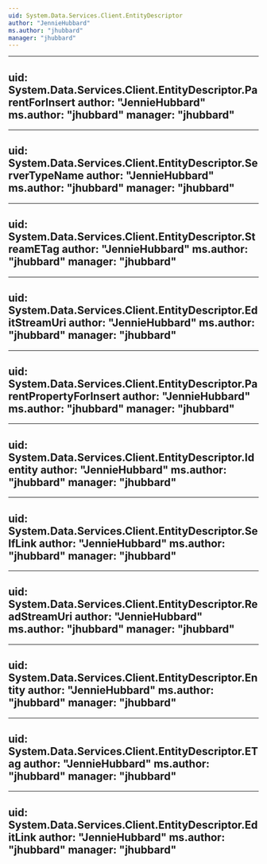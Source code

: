```yaml
---
uid: System.Data.Services.Client.EntityDescriptor
author: "JennieHubbard"
ms.author: "jhubbard"
manager: "jhubbard"
---
```


---
uid: System.Data.Services.Client.EntityDescriptor.ParentForInsert
author: "JennieHubbard"
ms.author: "jhubbard"
manager: "jhubbard"
---

---
uid: System.Data.Services.Client.EntityDescriptor.ServerTypeName
author: "JennieHubbard"
ms.author: "jhubbard"
manager: "jhubbard"
---

---
uid: System.Data.Services.Client.EntityDescriptor.StreamETag
author: "JennieHubbard"
ms.author: "jhubbard"
manager: "jhubbard"
---

---
uid: System.Data.Services.Client.EntityDescriptor.EditStreamUri
author: "JennieHubbard"
ms.author: "jhubbard"
manager: "jhubbard"
---

---
uid: System.Data.Services.Client.EntityDescriptor.ParentPropertyForInsert
author: "JennieHubbard"
ms.author: "jhubbard"
manager: "jhubbard"
---

---
uid: System.Data.Services.Client.EntityDescriptor.Identity
author: "JennieHubbard"
ms.author: "jhubbard"
manager: "jhubbard"
---

---
uid: System.Data.Services.Client.EntityDescriptor.SelfLink
author: "JennieHubbard"
ms.author: "jhubbard"
manager: "jhubbard"
---

---
uid: System.Data.Services.Client.EntityDescriptor.ReadStreamUri
author: "JennieHubbard"
ms.author: "jhubbard"
manager: "jhubbard"
---

---
uid: System.Data.Services.Client.EntityDescriptor.Entity
author: "JennieHubbard"
ms.author: "jhubbard"
manager: "jhubbard"
---

---
uid: System.Data.Services.Client.EntityDescriptor.ETag
author: "JennieHubbard"
ms.author: "jhubbard"
manager: "jhubbard"
---

---
uid: System.Data.Services.Client.EntityDescriptor.EditLink
author: "JennieHubbard"
ms.author: "jhubbard"
manager: "jhubbard"
---
